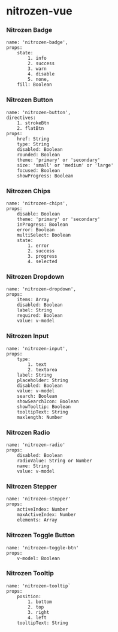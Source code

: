 # nitrozen-vue

### Nitrozen Badge
```
name: 'nitrozen-badge',
props:
    state:
        1. info
        2. success
        3. warn
        4. disable
        5. none,
    fill: Boolean
```

### Nitrozen Button
```
name: 'nitrozen-button',
directives:
    1. strokeBtn
    2. flatBtn
props:
    href: String
    type: String
    disabled: Boolean
    rounded: Boolean
    theme: 'primary' or 'secondary'
    size: 'small' or 'medium' or 'large'
    focused: Boolean
    showProgress: Boolean

```

### Nitrozen Chips
```
name: 'nitrozen-chips',
props:
    disable: Boolean
    theme: 'primary' or 'secondary'
    inProgress: Boolean
    error: Boolean
    multiSelect: Boolean
    state:
        1. error
        2. success
        3. progress
        4. selected
```

### Nitrozen Dropdown
```
name: 'nitrozen-dropdown',
props:
    items: Array
    disabled: Boolean
    label: String
    required: Boolean
    value: v-model
```

### Nitrozen Input
```
name: 'nitrozen-input',
props:
    type:
        1. text
        2. textarea
    label: String
    placeholder: String
    disabled: Boolean
    value: v-model
    search: Boolean
    showSearchIcon: Boolean
    showTooltip: Boolean
    tooltipText: String
    maxlength: Number
```

### Nitrozen Radio
```
name: 'nitrozen-radio'
props:
    disabled: Boolean
    radioValue: String or Number
    name: String
    value: v-model
```

### Nitrozen Stepper
```
name: 'nitrozen-stepper'
props:
    activeIndex: Number
    maxActiveIndex: Number
    elements: Array
```

### Nitrozen Toggle Button
```
name: 'nitrozen-toggle-btn'
props:
    v-model: Boolean
```

### Nitrozen Tooltip
```
name: 'nitrozen-tooltip`
props:
    position:
        1. bottom
        2. top
        3. right
        4. left
    tooltipText: String
```
